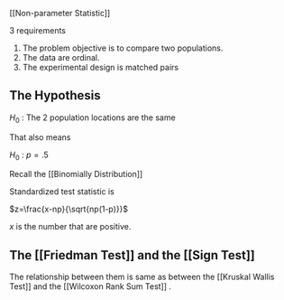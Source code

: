 [[Non-parameter Statistic]]

3 requirements

1. The problem objective is to compare two populations.
2. The data are ordinal.
3. The experimental design is matched pairs

## The Hypothesis

$H_0$ : The 2 population locations are the same

That also means

$H_0$ : $p=.5$

Recall the [[Binomially Distribution]]

Standardized test statistic is 

$z=\frac{x-np}{\sqrt{np(1-p)}}$

$x$ is the number that are positive.





## The [[Friedman Test]] and the [[Sign Test]]
The relationship between them is same as between the [[Kruskal Wallis Test]] and the [[Wilcoxon Rank Sum Test]] .